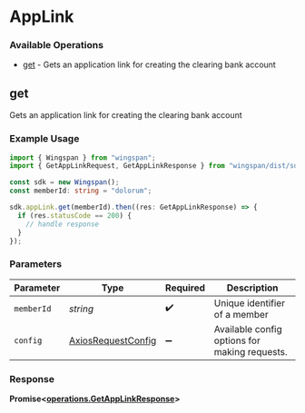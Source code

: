 # AppLink

### Available Operations

* [get](#get) - Gets an application link for creating the clearing bank account

## get

Gets an application link for creating the clearing bank account

### Example Usage

```typescript
import { Wingspan } from "wingspan";
import { GetAppLinkRequest, GetAppLinkResponse } from "wingspan/dist/sdk/models/operations";

const sdk = new Wingspan();
const memberId: string = "dolorum";

sdk.appLink.get(memberId).then((res: GetAppLinkResponse) => {
  if (res.statusCode == 200) {
    // handle response
  }
});
```

### Parameters

| Parameter                                                    | Type                                                         | Required                                                     | Description                                                  |
| ------------------------------------------------------------ | ------------------------------------------------------------ | ------------------------------------------------------------ | ------------------------------------------------------------ |
| `memberId`                                                   | *string*                                                     | :heavy_check_mark:                                           | Unique identifier of a member                                |
| `config`                                                     | [AxiosRequestConfig](https://axios-http.com/docs/req_config) | :heavy_minus_sign:                                           | Available config options for making requests.                |


### Response

**Promise<[operations.GetAppLinkResponse](../../models/operations/getapplinkresponse.md)>**

